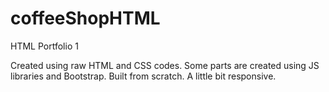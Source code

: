# coffeeShopHTML
 HTML Portfolio 1

Created using raw HTML and CSS codes. Some parts are created using JS libraries and Bootstrap. Built from scratch. A little bit responsive.
